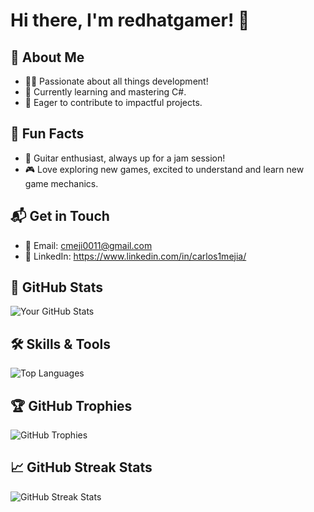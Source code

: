 <!-- Your GitHub Profile README -->

# Hi there, I'm redhatgamer! 👋

## 🚀 About Me

- 👨‍💻 Passionate about all things development!
- 🌱 Currently learning and mastering C#.
- 🎯 Eager to contribute to impactful projects.

## 🎸 Fun Facts

- 🎸 Guitar enthusiast, always up for a jam session!
- 🎮 Love exploring new games, excited to understand and learn new game mechanics.

## 📬 Get in Touch

- 📧 Email: cmeji0011@gmail.com
- 🔗 LinkedIn: https://www.linkedin.com/in/carlos1mejia/

## 🌟 GitHub Stats

![Your GitHub Stats](https://github-readme-stats.vercel.app/api?username=redhatgamer&show_icons=true&theme=radical)

## 🛠️ Skills & Tools

![Top Languages](https://github-readme-stats.vercel.app/api/top-langs/?username=redhatgamer&layout=compact&theme=radical)

## 🏆 GitHub Trophies

![GitHub Trophies](https://github-profile-trophy.vercel.app/?username=redhatgamer)

## 📈 GitHub Streak Stats

![GitHub Streak Stats](https://github-readme-streak-stats.herokuapp.com/?user=redhatgamer&theme=radical)


